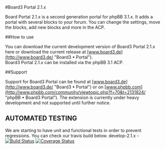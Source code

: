 #Board3 Portal 2.1.x

Board Portal 2.1.x is a second generation portal for phpBB 3.1.x. It adds a portal with several blocks to your forum.
You can change the settings, move the blocks, add new blocks and more in the ACP.

##How to use

You can download the current development version of Board3 Portal 2.1.x here or download the current release at [www.board3.de](http://www.board3.de/ "Board3 • Portal").  
Board3 Portal 2.1.x can be installed via the phpBB 3.1 ACP.


##Support

Support for Board3 Portal can be found at [www.board3.de](http://www.board3.de/ "Board3 • Portal") or on [www.phpbb.com](http://www.phpbb.com/community/viewtopic.php?f=70&t=2131824/ "phpBB • Board3 Portal").
The extension is currently under heavy development and not supported until further notice.

## AUTOMATED TESTING

We are starting to have unit and functional tests in order to prevent regressions. You can check our travis build below.
develop-2.1.x - [![Build Status](https://api.travis-ci.org/board3/Board3-Portal.png?branch=develop-2.1.x)](https://travis-ci.org/board3/Board3-Portal)
[![Coverage Status](https://coveralls.io/repos/board3/Board3-Portal/badge.png?branch=develop-2.1.x)](https://coveralls.io/r/board3/Board3-Portal?branch=develop-2.1.x)
